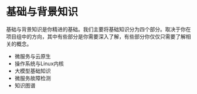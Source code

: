 # 基础与背景知识

基础与背景知识是你精进的基础。我们主要将基础知识分为四个部分。取决于你在项目组中的方向，其中有些部分是你需要深入了解，有些部分你仅仅只需要了解相关的概念。

* 微服务与云原生
* 操作系统与Linux内核
* 大模型基础知识
* 微服务故障检测
* 知识图谱

